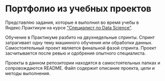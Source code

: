 # Портфолио из учебных проектов

Представляю задания, которые я выполнил во время учебы в Яндекс.Практикум на курсе ["Специалист по Data Science"][1].

Обучение в Практикуме разбито на двухнедельные спринты. Спринт затрагивает одну тему машинного обучения или обработки данных. Самостоятельный проект является финальной фазой спринта. Проект засчитывается после ревью и одобрения опытного специалиста.

Проекты в данном репозитории находятся в самостоятельных папках и сопровождаются README. Файл содержит описание проекта, цели и методы выполнения.

[1]:https://praktikum.yandex.ru/profile/data-scientist/ 
